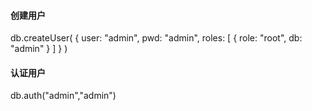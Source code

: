 #### 创建用户
db.createUser( { user: "admin",  pwd: "admin",  roles: [ { role: "root", db: "admin" } ] } )  
#### 认证用户
db.auth("admin","admin")